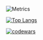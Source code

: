 ![Metrics](https://metrics.lecoq.io/reinbowARA?template=classic&isocalendar=1&base=header%2C%20activity%2C%20community%2C%20repositories%2C%20metadata&base.indepth=false&base.hireable=false&base.skip=false&isocalendar=false&isocalendar.duration=half-year&config.timezone=Europe%2FMoscow&config.display=columns)

[![Top Langs](https://github-readme-stats.vercel.app/api/top-langs/?username=reinbowARA&hide_progress=false&theme=dark)](https://github.com/anuraghazra/github-readme-stats)

[![codewars](https://www.codewars.com/users/reinbowARA/badges/large)](https://www.codewars.com/users/reinbowARA)  

